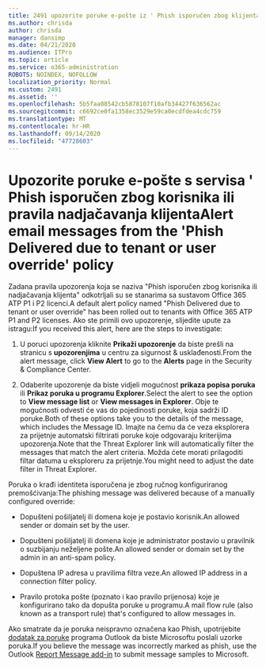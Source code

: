 ```yaml
---
title: 2491 upozorite poruke e-pošte iz ' Phish isporučen zbog klijenta ili korisnici nadjačati ' pravilnik
ms.author: chrisda
author: chrisda
manager: dansimp
ms.date: 04/21/2020
ms.audience: ITPro
ms.topic: article
ms.service: o365-administration
ROBOTS: NOINDEX, NOFOLLOW
localization_priority: Normal
ms.custom: 2491
ms.assetid: ''
ms.openlocfilehash: 5b5faa08542cb5878107f10afb34427f636562ac
ms.sourcegitcommit: c6692ce0fa1358ec3529e59ca0ecdfdea4cdc759
ms.translationtype: MT
ms.contentlocale: hr-HR
ms.lasthandoff: 09/14/2020
ms.locfileid: "47728603"
---
```

# <a name="alert-email-messages-from-the-phish-delivered-due-to-tenant-or-user-override-policy"></a><span data-ttu-id="4b1b0-102">Upozorite poruke e-pošte s servisa ' Phish isporučen zbog korisnika ili pravila nadjačavanja klijenta</span><span class="sxs-lookup"><span data-stu-id="4b1b0-102">Alert email messages from the 'Phish Delivered due to tenant or user override' policy</span></span>

<span data-ttu-id="4b1b0-103">Zadana pravila upozorenja koja se naziva "Phish isporučen zbog korisnika ili nadjačavanja klijenta" odkotrljali su se stanarima sa sustavom Office 365 ATP P1 i P2 licenci.</span><span class="sxs-lookup"><span data-stu-id="4b1b0-103">A default alert policy named "Phish Delivered due to tenant or user override" has been rolled out to tenants with Office 365 ATP P1 and P2 licenses.</span></span> <span data-ttu-id="4b1b0-104">Ako ste primili ovo upozorenje, slijedite upute za istragu:</span><span class="sxs-lookup"><span data-stu-id="4b1b0-104">If you received this alert, here are the steps to investigate:</span></span>

1. <span data-ttu-id="4b1b0-105">U poruci upozorenja kliknite **Prikaži upozorenje** da biste prešli na stranicu s **upozorenjima** u centru za sigurnost & usklađenosti.</span><span class="sxs-lookup"><span data-stu-id="4b1b0-105">From the alert message, click **View Alert** to go to the **Alerts** page in the Security & Compliance Center.</span></span>

2. <span data-ttu-id="4b1b0-106">Odaberite upozorenje da biste vidjeli mogućnost **prikaza popisa poruka** ili **Prikaz poruka u programu Explorer**.</span><span class="sxs-lookup"><span data-stu-id="4b1b0-106">Select the alert to see the option to **View message list** or **View messages in Explorer**.</span></span> <span data-ttu-id="4b1b0-107">Obje te mogućnosti odvesti će vas do pojedinosti poruke, koja sadrži ID poruke.</span><span class="sxs-lookup"><span data-stu-id="4b1b0-107">Both of these options take you to the details of the message, which includes the Message ID.</span></span> <span data-ttu-id="4b1b0-108">Imajte na čemu da će veza eksplorera za prijetnje automatski filtrirati poruke koje odgovaraju kriterijima upozorenja.</span><span class="sxs-lookup"><span data-stu-id="4b1b0-108">Note that the Threat Explorer link will automatically filter the messages that match the alert criteria.</span></span> <span data-ttu-id="4b1b0-109">Možda ćete morati prilagoditi filtar datuma u eksploreru za prijetnje.</span><span class="sxs-lookup"><span data-stu-id="4b1b0-109">You might need to adjust the date filter in Threat Explorer.</span></span>

<span data-ttu-id="4b1b0-110">Poruka o krađi identiteta isporučena je zbog ručnog konfiguriranog premošćivanja:</span><span class="sxs-lookup"><span data-stu-id="4b1b0-110">The phishing message was delivered because of a manually configured override:</span></span>

- <span data-ttu-id="4b1b0-111">Dopušteni pošiljatelj ili domena koje je postavio korisnik.</span><span class="sxs-lookup"><span data-stu-id="4b1b0-111">An allowed sender or domain set by the user.</span></span>

- <span data-ttu-id="4b1b0-112">Dopušteni pošiljatelj ili domena koje je administrator postavio u pravilnik o suzbijanju neželjene pošte.</span><span class="sxs-lookup"><span data-stu-id="4b1b0-112">An allowed sender or domain set by the admin in an anti-spam policy.</span></span>

- <span data-ttu-id="4b1b0-113">Dopuštena IP adresa u pravilima filtra veze.</span><span class="sxs-lookup"><span data-stu-id="4b1b0-113">An allowed IP address in a connection filter policy.</span></span>

- <span data-ttu-id="4b1b0-114">Pravilo protoka pošte (poznato i kao pravilo prijenosa) koje je konfigurirano tako da dopušta poruke u programu.</span><span class="sxs-lookup"><span data-stu-id="4b1b0-114">A mail flow rule (also known as a transport rule) that's configured to allow messages in.</span></span>

<span data-ttu-id="4b1b0-115">Ako smatrate da je poruka neispravno označena kao Phish, upotrijebite [dodatak za poruke](https://support.office.com/article/b5caa9f1-cdf3-4443-af8c-ff724ea719d2) programa Outlook da biste Microsoftu poslali uzorke poruka.</span><span class="sxs-lookup"><span data-stu-id="4b1b0-115">If you believe the message was incorrectly marked as phish, use the Outlook [Report Message add-in](https://support.office.com/article/b5caa9f1-cdf3-4443-af8c-ff724ea719d2) to submit message samples to Microsoft.</span></span>
